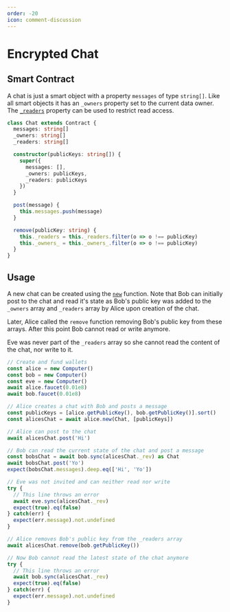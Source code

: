 ```yaml
---
order: -20
icon: comment-discussion
---
```


# Encrypted Chat

## Smart Contract

A chat is just a smart object with a property `messages` of type `string[]`. Like all smart objects it has an `_owners` property set to the current data owner. The [`_readers`](./how-it-works.md#keyword-properties-control-the-transaction-being-built) property can be used to restrict read access. 

```ts
class Chat extends Contract {
  messages: string[]
  _owners: string[]
  _readers: string[]

  constructor(publicKeys: string[]) {
    super({
      messages: [],
      _owners: publicKeys,
      _readers: publicKeys
    })
  }

  post(message) {
    this.messages.push(message)
  }

  remove(publicKey: string) {
    this._readers = this._readers.filter(o => o !== publicKey)
    this._owners_ = this._owners_.filter(o => o !== publicKey)
  }
}
```

## Usage

A new chat can be created using the [`new`](./API/new.md) function. Note that Bob can initially post to the chat and read it's state as Bob's public key was added to the `_owners` array and `_readers` array by Alice upon creation of the chat. 

Later, Alice called the `remove` function removing Bob's public key from these arrays. After this point Bob cannot read or write anymore.

Eve was never part of the `_readers` array so she cannot read the content of the chat, nor write to it.

```ts
// Create and fund wallets
const alice = new Computer()
const bob = new Computer()
const eve = new Computer()
await alice.faucet(0.01e8)
await bob.faucet(0.01e8)

// Alice creates a chat with Bob and posts a message
const publicKeys = [alice.getPublicKey(), bob.getPublicKey()].sort()
const alicesChat = await alice.new(Chat, [publicKeys])

// Alice can post to the chat
await alicesChat.post('Hi')

// Bob can read the current state of the chat and post a message
const bobsChat = await bob.sync(alicesChat._rev) as Chat
await bobsChat.post('Yo')
expect(bobsChat.messages).deep.eq(['Hi', 'Yo'])

// Eve was not invited and can neither read nor write
try {
  // This line throws an error
  await eve.sync(alicesChat._rev)
  expect(true).eq(false)
} catch(err) {
  expect(err.message).not.undefined
}

// Alice removes Bob's public key from the _readers array
await alicesChat.remove(bob.getPublicKey())

// Now Bob cannot read the latest state of the chat anymore
try {
  // This line throws an error
  await bob.sync(alicesChat._rev)
  expect(true).eq(false)
} catch(err) {
  expect(err.message).not.undefined
}
```